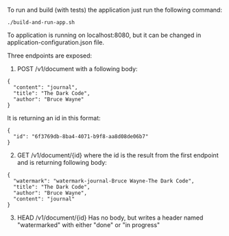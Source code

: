 To run and build (with tests) the application just run the following command:
```
./build-and-run-app.sh
```
To application is running on localhost:8080, but it can be changed in application-configuration.json file.

Three endpoints are exposed:

1. POST /v1/document with a following body:
```
{
  "content": "journal",
  "title": "The Dark Code",
  "author": "Bruce Wayne"
}
```
It is returning an id in this format:
```
{
  "id": "6f3769db-8ba4-4071-b9f8-aa8d08de06b7"
}
```
2. GET /v1/document/{id} where the id is the result from the first endpoint and is returning following body:
```
{
  "watermark": "watermark-journal-Bruce Wayne-The Dark Code",
  "title": "The Dark Code",
  "author": "Bruce Wayne",
  "content": "journal"
}
```
3. HEAD /v1/document/{id} Has no body, but writes a header named "watermarked" with either "done" or "in progress"
